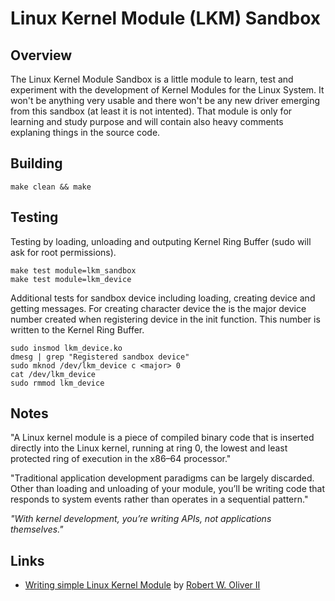 # Linux Kernel Module (LKM) Sandbox
## Overview
The Linux Kernel Module Sandbox is a little module to learn, test and experiment with
the development of Kernel Modules for the Linux System. It won't be anything very usable
and there won't be any new driver emerging from this sandbox (at least it is not intented).
That module is only for learning and study purpose and will contain also heavy comments
explaning things in the source code.

## Building
```
make clean && make
```

## Testing
Testing by loading, unloading and outputing Kernel Ring Buffer (sudo will ask for root permissions).
```
make test module=lkm_sandbox
make test module=lkm_device
```
Additional tests for sandbox device including loading, creating device and getting messages.
For creating character device the <major> is the major device number created when registering device in the init function. This number is written to the Kernel Ring Buffer.
```
sudo insmod lkm_device.ko
dmesg | grep "Registered sandbox device"
sudo mknod /dev/lkm_device c <major> 0
cat /dev/lkm_device
sudo rmmod lkm_device 
```

## Notes
"A Linux kernel module is a piece of compiled binary code that is inserted directly into 
the Linux kernel, running at ring 0, the lowest and least protected ring of execution in 
the x86–64 processor."

"Traditional application development paradigms can be largely discarded. Other than loading 
and unloading of your module, you’ll be writing code that responds to system events rather 
than operates in a sequential pattern."

*"With kernel development, you’re writing APIs, not applications themselves."*


## Links
- [Writing simple Linux Kernel Module](https://blog.sourcerer.io/writing-a-simple-linux-kernel-module-d9dc3762c234)
 by [Robert W. Oliver II](https://blog.sourcerer.io/@rwoliver2)




